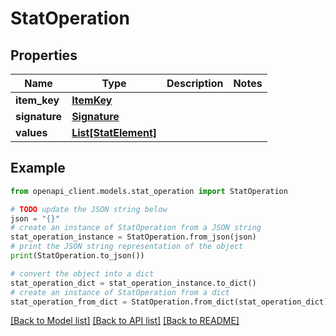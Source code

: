 # StatOperation


## Properties

Name | Type | Description | Notes
------------ | ------------- | ------------- | -------------
**item_key** | [**ItemKey**](ItemKey.md) |  | 
**signature** | [**Signature**](Signature.md) |  | 
**values** | [**List[StatElement]**](StatElement.md) |  | 

## Example

```python
from openapi_client.models.stat_operation import StatOperation

# TODO update the JSON string below
json = "{}"
# create an instance of StatOperation from a JSON string
stat_operation_instance = StatOperation.from_json(json)
# print the JSON string representation of the object
print(StatOperation.to_json())

# convert the object into a dict
stat_operation_dict = stat_operation_instance.to_dict()
# create an instance of StatOperation from a dict
stat_operation_from_dict = StatOperation.from_dict(stat_operation_dict)
```
[[Back to Model list]](../README.md#documentation-for-models) [[Back to API list]](../README.md#documentation-for-api-endpoints) [[Back to README]](../README.md)


